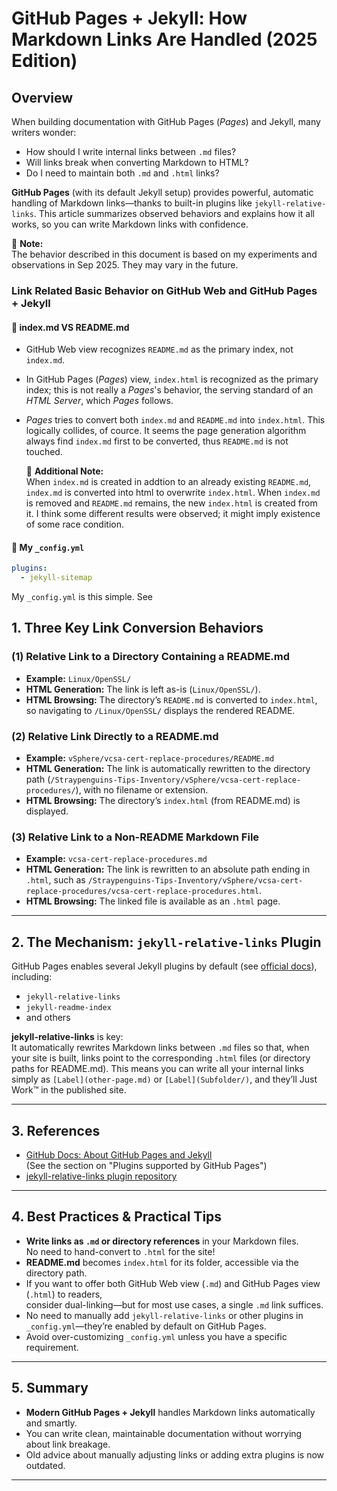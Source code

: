 # GitHub Pages + Jekyll: How Markdown Links Are Handled (2025 Edition)

## Overview

When building documentation with GitHub Pages (*Pages*) and Jekyll, many writers wonder:
- How should I write internal links between `.md` files?
- Will links break when converting Markdown to HTML?
- Do I need to maintain both `.md` and `.html` links?

**GitHub Pages** (with its default Jekyll setup) provides powerful, automatic handling of Markdown links—thanks to built-in plugins like `jekyll-relative-links`. This article summarizes observed behaviors and explains how it all works, so you can write Markdown links with confidence.

📝 **Note:**  
The behavior described in this document is based on my experiments and observations in Sep 2025. They may vary in the future.

### Link Related Basic Behavior on GitHub Web and GitHub Pages + Jekyll

#### 📌 index.md VS README.md

- GitHub Web view recognizes `README.md` as the primary index, not `index.md`.
- In GitHub Pages (*Pages*) view, `index.html` is recognized as the primary index; this is not really a *Pages*'s behavior, the serving standard of an *HTML Server*, which *Pages* follows. 
- *Pages* tries to convert both `index.md` and `README.md` into `index.html`. This logically collides, of cource. It seems the page generation algorithm always find `index.md` first to be converted, thus `README.md` is not touched.

  📝 **Additional Note:**  
  When `index.md` is created in addtion to an already existing `README.md`, `index.md` is converted into html to overwrite `index.html`. When `index.md` is removed and `README.md` remains, the new `index.html` is created from it. I think some different results were observed; it might imply existence of some race condition.

#### 📌 My `_config.yml`

```yaml
plugins:
  - jekyll-sitemap
```

My `_config.yml` is this simple. See []()

## 1. Three Key Link Conversion Behaviors

### (1) Relative Link to a Directory Containing a README.md

- **Example:** `Linux/OpenSSL/`
- **HTML Generation:** The link is left as-is (`Linux/OpenSSL/`).
- **HTML Browsing:** The directory’s `README.md` is converted to `index.html`, so navigating to `/Linux/OpenSSL/` displays the rendered README.

### (2) Relative Link Directly to a README.md

- **Example:** `vSphere/vcsa-cert-replace-procedures/README.md`
- **HTML Generation:** The link is automatically rewritten to the directory path (`/Straypenguins-Tips-Inventory/vSphere/vcsa-cert-replace-procedures/`), with no filename or extension.
- **HTML Browsing:** The directory’s `index.html` (from README.md) is displayed.

### (3) Relative Link to a Non-README Markdown File

- **Example:** `vcsa-cert-replace-procedures.md`
- **HTML Generation:** The link is rewritten to an absolute path ending in `.html`, such as `/Straypenguins-Tips-Inventory/vSphere/vcsa-cert-replace-procedures/vcsa-cert-replace-procedures.html`.
- **HTML Browsing:** The linked file is available as an `.html` page.

---

## 2. The Mechanism: `jekyll-relative-links` Plugin

GitHub Pages enables several Jekyll plugins by default (see [official docs](https://docs.github.com/en/pages/setting-up-a-github-pages-site-with-jekyll/about-github-pages-and-jekyll)), including:

- `jekyll-relative-links`
- `jekyll-readme-index`
- and others

**jekyll-relative-links** is key:  
It automatically rewrites Markdown links between `.md` files so that, when your site is built, links point to the corresponding `.html` files (or directory paths for README.md). This means you can write all your internal links simply as `[Label](other-page.md)` or `[Label](Subfolder/)`, and they’ll Just Work™ in the published site.

---

## 3. References

- [GitHub Docs: About GitHub Pages and Jekyll](https://docs.github.com/en/pages/setting-up-a-github-pages-site-with-jekyll/about-github-pages-and-jekyll)  
  (See the section on "Plugins supported by GitHub Pages")
- [jekyll-relative-links plugin repository](https://github.com/benbalter/jekyll-relative-links)

---

## 4. Best Practices & Practical Tips

- **Write links as `.md` or directory references** in your Markdown files.  
  No need to hand-convert to `.html` for the site!
- **README.md** becomes `index.html` for its folder, accessible via the directory path.
- If you want to offer both GitHub Web view (`.md`) and GitHub Pages view (`.html`) to readers,  
  consider dual-linking—but for most use cases, a single `.md` link suffices.
- No need to manually add `jekyll-relative-links` or other plugins in `_config.yml`—they’re enabled by default on GitHub Pages.
- Avoid over-customizing `_config.yml` unless you have a specific requirement.

---

## 5. Summary

- **Modern GitHub Pages + Jekyll** handles Markdown links automatically and smartly.
- You can write clean, maintainable documentation without worrying about link breakage.
- Old advice about manually adjusting links or adding extra plugins is now outdated.

---
